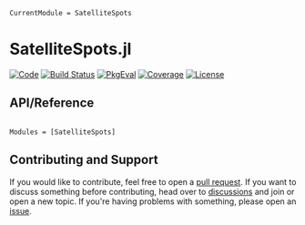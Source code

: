 ```@meta
CurrentModule = SatelliteSpots
```

# SatelliteSpots.jl

[![Code](https://img.shields.io/badge/Code-GitHub-black.svg)](https://github.com/JuliaHCI/SatelliteSpots.jl)
[![Build Status](https://github.com/JuliaHCI/SatelliteSpots.jl/actions/workflows/CI.yml/badge.svg?branch=main)](https://github.com/JuliaHCI/SatelliteSpots.jl/actions/workflows/CI.yml?query=branch%3Amain)
[![PkgEval](https://juliaci.github.io/NanosoldierReports/pkgeval_badges/S/SatelliteSpots.svg)](https://juliaci.github.io/NanosoldierReports/pkgeval_badges/report.html)
[![Coverage](https://codecov.io/gh/JuliaHCI/SatelliteSpots.jl/branch/main/graph/badge.svg)](https://codecov.io/gh/JuliaHCI/SatelliteSpots.jl)
[![License](https://img.shields.io/github/license/JuliaHCI/SatelliteSpots.jl?color=yellow)](https://github.com/JuliaHCI/SatelliteSpots.jl/blob/main/LICENSE)

## API/Reference

```@index
```

```@autodocs
Modules = [SatelliteSpots]
```

## Contributing and Support

If you would like to contribute, feel free to open a [pull request](https://github.com/JuliaHCI/SatelliteSpots.jl/pulls). If you want to discuss something before contributing, head over to [discussions](https://github.com/JuliaHCI/SatelliteSpots.jl/discussions) and join or open a new topic. If you're having problems with something, please open an [issue](https://github.com/JuliaHCI/SatelliteSpots.jl/issues).
